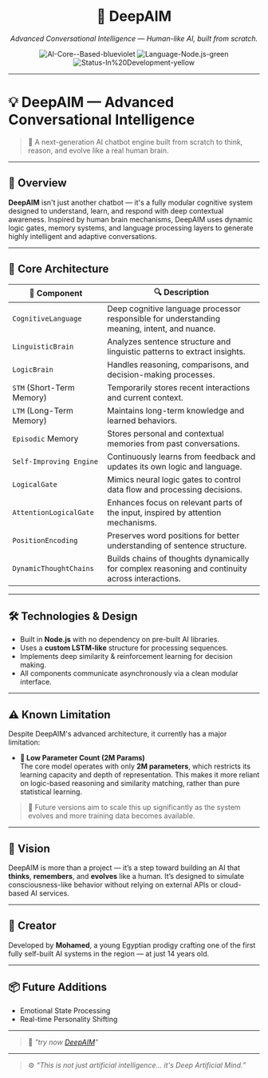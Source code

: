 <h1 align="center">🧠 DeepAIM</h1>
<p align="center">
  <em>Advanced Conversational Intelligence — Human-like AI, built from scratch.</em>
</p>

<p align="center">
  <img src="https://img.shields.io/badge/AI-Core--Based-blueviolet?style=flat-square" alt="AI-Core--Based-blueviolet" />
  <img src="https://img.shields.io/badge/Language-Node.js-green?style=flat-square" alt="Language-Node.js-green" />
  <img src="https://img.shields.io/badge/Status-In%20Development-yellow?style=flat-square" alt="Status-In%20Development-yellow" />
</p>

---

# 💡 DeepAIM — Advanced Conversational Intelligence

> 🧠 A next-generation AI chatbot engine built from scratch to think, reason, and evolve like a real human brain.

---

## 🚀 Overview

**DeepAIM** isn't just another chatbot — it's a fully modular cognitive system designed to understand, learn, and respond with deep contextual awareness. Inspired by human brain mechanisms, DeepAIM uses dynamic logic gates, memory systems, and language processing layers to generate highly intelligent and adaptive conversations.

---

## 🧠 Core Architecture

| 🧩 Component | 🔍 Description |
|-------------|----------------|
| `CognitiveLanguage` | Deep cognitive language processor responsible for understanding meaning, intent, and nuance. |
| `LinguisticBrain` | Analyzes sentence structure and linguistic patterns to extract insights. |
| `LogicBrain` | Handles reasoning, comparisons, and decision-making processes. |
| `STM` (Short-Term Memory) | Temporarily stores recent interactions and current context. |
| `LTM` (Long-Term Memory) | Maintains long-term knowledge and learned behaviors. |
| `Episodic` Memory | Stores personal and contextual memories from past conversations. |
| `Self-Improving Engine` | Continuously learns from feedback and updates its own logic and language. |
| `LogicalGate` | Mimics neural logic gates to control data flow and processing decisions. |
| `AttentionLogicalGate` | Enhances focus on relevant parts of the input, inspired by attention mechanisms. |
| `PositionEncoding` | Preserves word positions for better understanding of sentence structure. |
| `DynamicThoughtChains` | Builds chains of thoughts dynamically for complex reasoning and continuity across interactions. |

---

## 🛠 Technologies & Design

- Built in **Node.js** with no dependency on pre-built AI libraries.
- Uses a **custom LSTM-like** structure for processing sequences.
- Implements deep similarity & reinforcement learning for decision making.
- All components communicate asynchronously via a clean modular interface.

---

## ⚠️ Known Limitation

Despite DeepAIM's advanced architecture, it currently has a major limitation:

- **🚧 Low Parameter Count (2M Params)**  
  The core model operates with only **2M parameters**, which restricts its learning capacity and depth of representation. This makes it more reliant on logic-based reasoning and similarity matching, rather than pure statistical learning.

> 📌 Future versions aim to scale this up significantly as the system evolves and more training data becomes available.


---

## 🌱 Vision

DeepAIM is more than a project — it’s a step toward building an AI that **thinks**, **remembers**, and **evolves** like a human. It’s designed to simulate consciousness-like behavior without relying on external APIs or cloud-based AI services.

---

## 👑 Creator

Developed by **Mohamed**, a young Egyptian prodigy crafting one of the first fully self-built AI systems in the region — at just 14 years old.

---

## 📦 Future Additions

- Emotional State Processing  
- Real-time Personality Shifting

---

> 🔗 _"try now [DeepAIM](https://deepaim.firebaseapp.com)"_

---

> ⚙️ _“This is not just artificial intelligence... it's Deep Artificial Mind.”_
